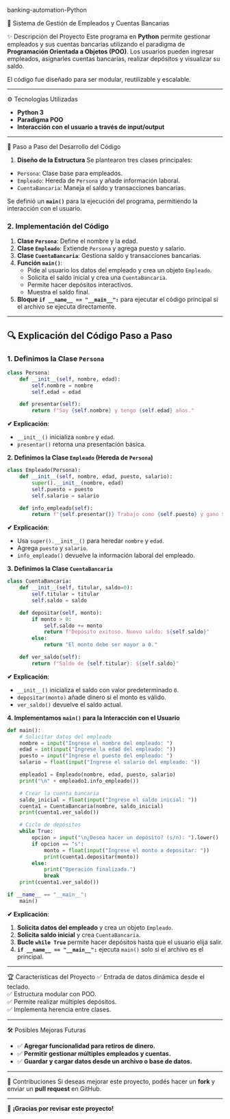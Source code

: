
banking-automation-Python

 💼 Sistema de Gestión de Empleados y Cuentas Bancarias

 ✨ Descripción del Proyecto
Este programa en **Python** permite gestionar empleados y sus cuentas bancarias utilizando el paradigma de **Programación Orientada a Objetos (POO)**. Los usuarios pueden ingresar empleados, asignarles cuentas bancarias, realizar depósitos y visualizar su saldo.

El código fue diseñado para ser modular, reutilizable y escalable.

---

 ⚙ Tecnologías Utilizadas
- **Python 3**
- **Paradigma POO**
- **Interacción con el usuario a través de input/output**

---

 📝 Paso a Paso del Desarrollo del Código
 1. **Diseño de la Estructura**
Se plantearon tres clases principales:
- `Persona`: Clase base para empleados.
- `Empleado`: Hereda de `Persona` y añade información laboral.
- `CuentaBancaria`: Maneja el saldo y transacciones bancarias.

Se definió un **`main()`** para la ejecución del programa, permitiendo la interacción con el usuario.

### 2. **Implementación del Código**
1. **Clase `Persona`**: Define el nombre y la edad.
2. **Clase `Empleado`**: Extiende `Persona` y agrega puesto y salario.
3. **Clase `CuentaBancaria`**: Gestiona saldo y transacciones bancarias.
4. **Función `main()`**:
   - Pide al usuario los datos del empleado y crea un objeto `Empleado`.
   - Solicita el saldo inicial y crea una `CuentaBancaria`.
   - Permite hacer depósitos interactivos.
   - Muestra el saldo final.
5. **Bloque `if __name__ == "__main__":`** para ejecutar el código principal si el archivo se ejecuta directamente.

---

## 🔍 Explicación del Código Paso a Paso

### **1. Definimos la Clase `Persona`**
```python
class Persona:
    def __init__(self, nombre, edad):
        self.nombre = nombre
        self.edad = edad

    def presentar(self):
        return f"Soy {self.nombre} y tengo {self.edad} años."
```
**✔ Explicación**:
- `__init__()` inicializa `nombre` y `edad`.
- `presentar()` retorna una presentación básica.

 **2. Definimos la Clase `Empleado` (Hereda de `Persona`)**
```python
class Empleado(Persona):
    def __init__(self, nombre, edad, puesto, salario):
        super().__init__(nombre, edad)
        self.puesto = puesto
        self.salario = salario

    def info_empleado(self):
        return f"{self.presentar()} Trabajo como {self.puesto} y gano ${self.salario}."
```
**✔ Explicación**:
- Usa `super().__init__()` para heredar `nombre` y `edad`.
- Agrega `puesto` y `salario`.
- `info_empleado()` devuelve la información laboral del empleado.

 **3. Definimos la Clase `CuentaBancaria`**
```python
class CuentaBancaria:
    def __init__(self, titular, saldo=0):
        self.titular = titular
        self.saldo = saldo

    def depositar(self, monto):
        if monto > 0:
            self.saldo += monto
            return f"Depósito exitoso. Nuevo saldo: ${self.saldo}"
        else:
            return "El monto debe ser mayor a 0."

    def ver_saldo(self):
        return f"Saldo de {self.titular}: ${self.saldo}"
```
**✔ Explicación**:
- `__init__()` inicializa el saldo con valor predeterminado `0`.
- `depositar(monto)` añade dinero si el monto es válido.
- `ver_saldo()` devuelve el saldo actual.

 **4. Implementamos `main()` para la Interacción con el Usuario**
```python
def main():
    # Solicitar datos del empleado
    nombre = input("Ingrese el nombre del empleado: ")
    edad = int(input("Ingrese la edad del empleado: "))
    puesto = input("Ingrese el puesto del empleado: ")
    salario = float(input("Ingrese el salario del empleado: "))

    empleado1 = Empleado(nombre, edad, puesto, salario)
    print("\n" + empleado1.info_empleado())

    # Crear la cuenta bancaria
    saldo_inicial = float(input("Ingrese el saldo inicial: "))
    cuenta1 = CuentaBancaria(nombre, saldo_inicial)
    print(cuenta1.ver_saldo())

    # Ciclo de depósitos
    while True:
        opcion = input("\n¿Desea hacer un depósito? (s/n): ").lower()
        if opcion == "s":
            monto = float(input("Ingrese el monto a depositar: "))
            print(cuenta1.depositar(monto))
        else:
            print("Operación finalizada.")
            break
    print(cuenta1.ver_saldo())

if __name__ == "__main__":
    main()
```

**✔ Explicación**:
1. **Solicita datos del empleado** y crea un objeto `Empleado`.
2. **Solicita saldo inicial** y crea `CuentaBancaria`.
3. **Bucle `while True`** permite hacer depósitos hasta que el usuario elija salir.
4. **`if __name__ == "__main__":`** ejecuta `main()` solo si el archivo es el principal.

---

 🏆 Características del Proyecto
✅ Entrada de datos dinámica desde el teclado.  
✅ Estructura modular con POO.  
✅ Permite realizar múltiples depósitos.  
✅ Implementa herencia entre clases.  

---

 🛠 Posibles Mejoras Futuras
- ✅ **Agregar funcionalidad para retiros de dinero.**
- ✅ **Permitir gestionar múltiples empleados y cuentas.**
- ✅ **Guardar y cargar datos desde un archivo o base de datos.**

---

 💪 Contribuciones 
Si deseas mejorar este proyecto, podés hacer un **fork** y enviar un **pull request** en GitHub.

---

🎉 **¡Gracias por revisar este proyecto!**

